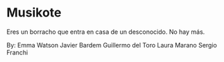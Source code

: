 # Musikote
Eres un borracho que entra en casa de un desconocido. No hay más.

By:
Emma Watson
Javier Bardem
Guillermo del Toro
Laura Marano
Sergio Franchi
